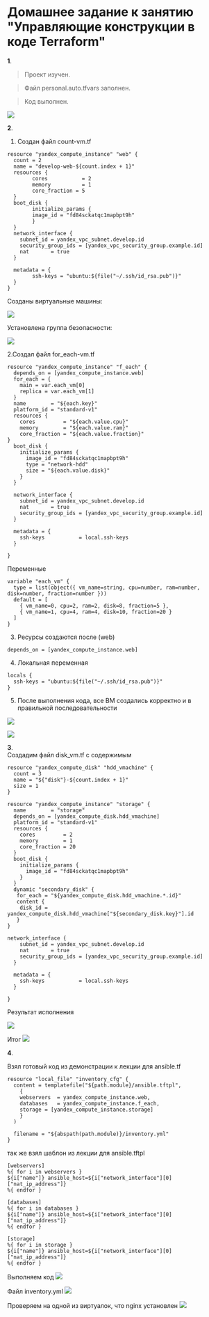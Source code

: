 # Домашнее задание к занятию "Управляющие конструкции в коде Terraform"
**1**.
> Проект изучен.

> Файл personal.auto.tfvars заполнен.

>Код выполнен.

![](https://github.com/lukoshkovve/NetologyDevOps/blob/main/3TF/foto/1.JPG)

**2**.	

1. Создан файл count-vm.tf
```
resource "yandex_compute_instance" "web" {
  count = 2
  name = "develop-web-${count.index + 1}"
  resources {
        cores           = 2
        memory          = 1
        core_fraction = 5
  }
  boot_disk {
        initialize_params {
        image_id = "fd84sckatqc1mapbpt9h"
        }
  }
  network_interface {
    subnet_id = yandex_vpc_subnet.develop.id
    security_group_ids = [yandex_vpc_security_group.example.id]
    nat       = true
  }  
  
  metadata = {
        ssh-keys = "ubuntu:${file("~/.ssh/id_rsa.pub")}"
  }
}
```
Созданы виртуальные машины:

![](https://github.com/lukoshkovve/NetologyDevOps/blob/main/3TF/foto/2.JPG)

Установлена группа безопасности:

![](https://github.com/lukoshkovve/NetologyDevOps/blob/main/3TF/foto/3.JPG)

2.Создал файл for_each-vm.tf
```
resource "yandex_compute_instance" "f_each" {
  depends_on = [yandex_compute_instance.web]
  for_each = {
    main = var.each_vm[0]
    replica = var.each_vm[1]
  }
  name        = "${each.key}"
  platform_id = "standard-v1"
  resources {
    cores         = "${each.value.cpu}"
    memory        = "${each.value.ram}"
    core_fraction = "${each.value.fraction}"  
}
  boot_disk {
    initialize_params {
      image_id = "fd84sckatqc1mapbpt9h"
      type = "network-hdd"
      size = "${each.value.disk}"
    }
  }

  network_interface {
    subnet_id = yandex_vpc_subnet.develop.id
    nat       = true
    security_group_ids = [yandex_vpc_security_group.example.id]
  }

  metadata = {
    ssh-keys           = local.ssh-keys
  }

}

```
Переменные
```
variable "each_vm" {
  type = list(object({ vm_name=string, cpu=number, ram=number, disk=number, fraction=number }))
  default = [
    { vm_name=0, cpu=2, ram=2, disk=8, fraction=5 },
    { vm_name=1, cpu=4, ram=4, disk=10, fraction=20 }
  ]
}
```
3. Ресурсы создаются после (web)
```
depends_on = [yandex_compute_instance.web]
```
4. Локальная переменная
```
locals {
  ssh-keys = "ubuntu:${file("~/.ssh/id_rsa.pub")}"
}
```
5. После выполнения кода, все ВМ создались корректно и в правильной последовательности

![](https://github.com/lukoshkovve/NetologyDevOps/blob/main/3TF/foto/4.JPG)

![](https://github.com/lukoshkovve/NetologyDevOps/blob/main/3TF/foto/5.JPG)

**3**.	
Создадим файл disk_vm.tf с содержимым
```
resource "yandex_compute_disk" "hdd_vmachine" {
  count = 3
  name = "${"disk"}-${count.index + 1}"
  size = 1
}

resource "yandex_compute_instance" "storage" {
  name        = "storage"
  depends_on = [yandex_compute_disk.hdd_vmachine]
  platform_id = "standard-v1"
  resources {
    cores         = 2
    memory        = 1
    core_fraction = 20
  }
  boot_disk {
    initialize_params {
      image_id = "fd84sckatqc1mapbpt9h"
    }
  }
  dynamic "secondary_disk" {
   for_each = "${yandex_compute_disk.hdd_vmachine.*.id}"
   content {
 	disk_id = yandex_compute_disk.hdd_vmachine["${secondary_disk.key}"].id
   }
}

network_interface {
    subnet_id = yandex_vpc_subnet.develop.id
    nat       = true
    security_group_ids = [yandex_vpc_security_group.example.id]
  }

  metadata = {
    ssh-keys           = local.ssh-keys
  }

}
```
Результат исполнения

![](https://github.com/lukoshkovve/NetologyDevOps/blob/main/3TF/foto/6.JPG)

Итог
![](https://github.com/lukoshkovve/NetologyDevOps/blob/main/3TF/foto/7.JPG)


**4**.	

Взял готовый код из демонстрации к лекции для ansible.tf
```
resource "local_file" "inventory_cfg" {
  content = templatefile("${path.module}/ansible.tftpl",
	{
  	webservers	= yandex_compute_instance.web,
  	databases   = yandex_compute_instance.f_each,
  	storage = [yandex_compute_instance.storage]
	}
  )

  filename = "${abspath(path.module)}/inventory.yml"
}
```
так же взял шаблон из лекции для  ansible.tftpl

```
[webservers]
%{ for i in webservers }
${i["name"]} ansible_host=${i["network_interface"][0]["nat_ip_address"]}
%{ endfor }

[databases]
%{ for i in databases }
${i["name"]} ansible_host=${i["network_interface"][0]["nat_ip_address"]}
%{ endfor }

[storage]
%{ for i in storage }
${i["name"]} ansible_host=${i["network_interface"][0]["nat_ip_address"]}
%{ endfor }
```
 Выполняем код
 ![](https://github.com/lukoshkovve/NetologyDevOps/blob/main/3TF/foto/8.JPG)

 Файл inventory.yml
![](https://github.com/lukoshkovve/NetologyDevOps/blob/main/3TF/foto/9.JPG)

Проверяем на одной из виртуалок, что nginx установлен
![](https://github.com/lukoshkovve/NetologyDevOps/blob/main/3TF/foto/10.JPG)
